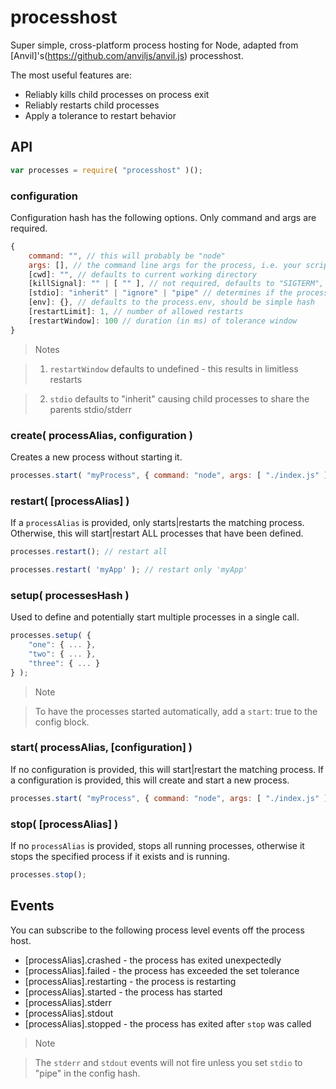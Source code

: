 # processhost
Super simple, cross-platform process hosting for Node, adapted from [Anvil]'s(https://github.com/anviljs/anvil.js) processhost.

The most useful features are:

 * Reliably kills child processes on process exit
 * Reliably restarts child processes
 * Apply a tolerance to restart behavior

## API

```javascript
var processes = require( "processhost" )();
```

### configuration
Configuration hash has the following options. Only command and args are required.

```javascript
{
	command: "", // this will probably be "node"
	args: [], // the command line args for the process, i.e. your script
	[cwd]: "", // defaults to current working directory
	[killSignal]: "" | [ "" ], // not required, defaults to "SIGTERM", can provide an array
	[stdio]: "inherit" | "ignore" | "pipe" // determines if the process will write to the console
	[env]: {}, // defaults to the process.env, should be simple hash
	[restartLimit]: 1, // number of allowed restarts
	[restartWindow]: 100 // duration (in ms) of tolerance window
}
```

> Notes

> 1. `restartWindow` defaults to undefined - this results in limitless restarts

> 2. `stdio` defaults to "inherit" causing child processes to share the parents stdio/stderr

### create( processAlias, configuration )
Creates a new process without starting it.
```javascript
processes.start( "myProcess", { command: "node", args: [ "./index.js" ], cwd: "./src" } );
```

### restart( [processAlias] )
If a `processAlias` is provided, only starts|restarts the matching process. Otherwise, this will start|restart ALL processes that have been defined.

```javascript
processes.restart(); // restart all

processes.restart( 'myApp' ); // restart only 'myApp'
```

### setup( processesHash )
Used to define and potentially start multiple processes in a single call.

```javascript
processes.setup( {
	"one": { ... },
	"two": { ... },
	"three": { ... }
} );
```

> Note

> To have the processes started automatically, add a `start`: true to the config block.

### start( processAlias, [configuration] )
If no configuration is provided, this will start|restart the matching process. If a configuration is provided, this will create and start a new process.

```javascript
processes.start( "myProcess", { command: "node", args: [ "./index.js" ], cwd: "./src" } );
```

### stop( [processAlias] )
If no `processAlias` is provided, stops all running processes, otherwise it stops the specified process if it exists and is running.

```javascript
processes.stop();
```

## Events
You can subscribe to the following process level events off the process host.

 * [processAlias].crashed - the process has exited unexpectedly
 * [processAlias].failed - the process has exceeded the set tolerance
 * [processAlias].restarting - the process is restarting
 * [processAlias].started - the process has started
 * [processAlias].stderr 
 * [processAlias].stdout
 * [processAlias].stopped - the process has exited after `stop` was called
 
> Note

> The `stderr` and `stdout` events will not fire unless you set `stdio` to "pipe" in the config hash.